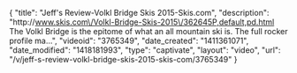{
    "title": "Jeff's Review-Volkl Bridge Skis 2015-Skis.com",
    "description": "http:\/\/www.skis.com\/Volkl-Bridge-Skis-2015\/362645P,default,pd.html The Volkl Bridge is the epitome of what an all mountain ski is. The full rocker profile ma...",
    "videoid": "3765349",
    "date_created": "1411361071",
    "date_modified": "1418181993",
    "type": "captivate",
    "layout": "video",
    "url": "\/v\/jeff-s-review-volkl-bridge-skis-2015-skis-com\/3765349"
}